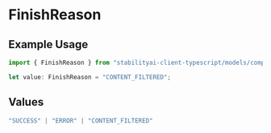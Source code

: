 # FinishReason

## Example Usage

```typescript
import { FinishReason } from "stabilityai-client-typescript/models/components";

let value: FinishReason = "CONTENT_FILTERED";
```

## Values

```typescript
"SUCCESS" | "ERROR" | "CONTENT_FILTERED"
```